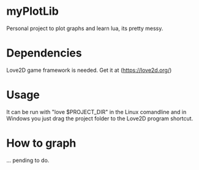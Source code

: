 # myPlotLib
Personal project to plot graphs and learn lua, its pretty messy.

# Dependencies
Love2D game framework is needed. Get it at (https://love2d.org/)

# Usage
It can be run with "love $PROJECT_DIR" in the Linux comandline and in Windows you just drag the project folder to the Love2D program shortcut.

# How to graph
... pending to do.

